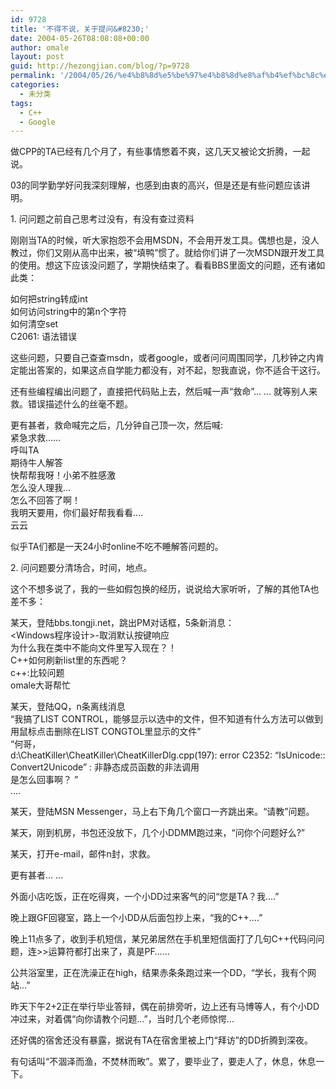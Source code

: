 ```yaml
---
id: 9728
title: '不得不说，关于提问&#8230;'
date: 2004-05-26T08:08:08+00:00
author: omale
layout: post
guid: http://hezongjian.com/blog/?p=9728
permalink: '/2004/05/26/%e4%b8%8d%e5%be%97%e4%b8%8d%e8%af%b4%ef%bc%8c%e5%85%b3%e4%ba%8e%e6%8f%90%e9%97%ae-2/'
categories:
  - 未分类
tags:
  - C++
  - Google
---
```

做CPP的TA已经有几个月了，有些事情憋着不爽，这几天又被论文折腾，一起说。

03的同学勤学好问我深刻理解，也感到由衷的高兴，但是还是有些问题应该讲明。

1.&nbsp;问问题之前自己思考过没有，有没有查过资料

刚刚当TA的时候，听大家抱怨不会用MSDN，不会用开发工具。偶想也是，没人教过，你们又刚从高中出来，被“填鸭”惯了。就给你们讲了一次MSDN跟开发工具的使用。想这下应该没问题了，学期快结束了。看看BBS里面文的问题，还有诸如此类：

如何把string转成int  
如何访问string中的第n个字符  
如何清空set  
C2061:&nbsp;语法错误

这些问题，只要自己查查msdn，或者google，或者问问周围同学，几秒钟之内肯定能出答案的，如果这点自学能力都没有，对不起，恕我直说，你不适合干这行。

还有些编程编出问题了，直接把代码贴上去，然后喊一声“救命”&#8230;&nbsp;&#8230;&nbsp;就等别人来救。错误描述什么的丝毫不题。

更有甚者，救命喊完之后，几分钟自己顶一次，然后喊:  
紧急求救……&nbsp;  
呼叫TA  
期待牛人解答  
快帮帮我呀！小弟不胜感激  
怎么没人理我&#8230;  
怎么不回答了啊！  
我明天要用，你们最好帮我看看&#8230;.  
云云

似乎TA们都是一天24小时online不吃不睡解答问题的。

2.&nbsp;问问题要分清场合，时间，地点。

这个不想多说了，我的一些如假包换的经历，说说给大家听听，了解的其他TA也差不多：

某天，登陆bbs.tongji.net，跳出PM对话框，5条新消息：  
<Windows程序设计>-取消默认按键响应&nbsp;  
为什么我在类中不能向文件里写入现在？！&nbsp;  
C++如何刷新list里的东西呢？&nbsp;  
c++:比较问题  
omale大哥帮忙&nbsp;

某天，登陆QQ，n条离线消息  
“我搞了LIST&nbsp;CONTROL，能够显示以选中的文件，但不知道有什么方法可以做到用鼠标点击删除在LIST&nbsp;CONGTOL里显示的文件”  
“何哥，d:\CheatKiller\CheatKiller\CheatKillerDlg.cpp(197):&nbsp;error&nbsp;C2352:&nbsp;“IsUnicode::Convert2Unicode”&nbsp;:&nbsp;非静态成员函数的非法调用  
是怎么回事啊？&nbsp;”  
&#8230;.

某天，登陆MSN&nbsp;Messenger，马上右下角几个窗口一齐跳出来。“请教”问题。

某天，刚到机房，书包还没放下，几个小DDMM跑过来，“问你个问题好么?”

某天，打开e-mail，邮件n封，求救。

更有甚者&#8230;&nbsp;&#8230;

外面小店吃饭，正在吃得爽，一个小DD过来客气的问“您是TA？我&#8230;.”

晚上跟GF回寝室，路上一个小DD从后面包抄上来，“我的C++&#8230;.”

晚上11点多了，收到手机短信，某兄弟居然在手机里短信面打了几句C++代码问问题，连>>运算符都打出来了，真是PF&#8230;&#8230;

公共浴室里，正在洗澡正在high，结果赤条条跑过来一个DD，“学长，我有个网站&#8230;”

昨天下午2+2正在举行毕业答辩，偶在前排旁听，边上还有马博等人，有个小DD冲过来，对着偶“向你请教个问题&#8230;”，当时几个老师惊愕&#8230;

还好偶的宿舍还没有暴露，据说有TA在宿舍里被上门“拜访”的DD折腾到深夜。

有句话叫“不涸泽而渔，不焚林而畋”。累了，要毕业了，要走人了，休息，休息一下。